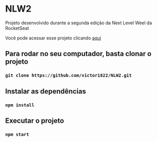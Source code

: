 # NLW2
Projeto desenvolvido durante a segunda edição da Next Level Weel da RocketSeat

Você pode acessar esse projeto clicando [aqui](https://nlw-2-theta.vercel.app/)

## Para rodar no seu computador, basta clonar o projeto  
### `git clone https://github.com/victor1822/NLW2.git`

## Instalar as dependências
### `npm install`

## Executar o projeto
### `npm start`
